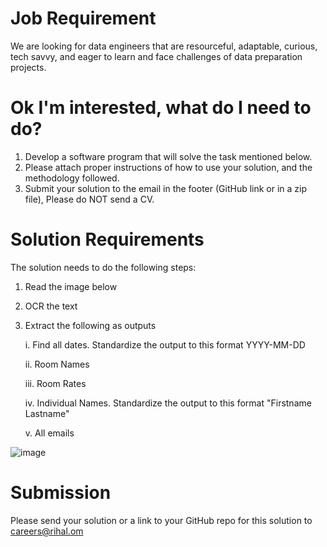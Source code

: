 # Job Requirement
We are looking for data engineers that are resourceful, adaptable, curious, tech savvy, and eager to learn and face challenges of data preparation projects.

# Ok I'm interested, what do I need to do?
1.	Develop a software program that will solve the task mentioned below.
2.	Please attach proper instructions of how to use your solution, and the methodology followed.
3.	Submit your solution to the email in the footer (GitHub link or in a zip file), Please do NOT send a CV.

# Solution Requirements
The solution needs to do the following steps:
1. Read the image below
2. OCR the text
3. Extract the following as outputs

    i.	Find all dates. Standardize the output to this format YYYY-MM-DD
    
    ii.	Room Names
    
    iii.	Room Rates
    
    iv.	Individual Names. Standardize the output to this format "Firstname Lastname"
    
    v.	All emails

![image](https://user-images.githubusercontent.com/71645462/140041751-b7eaabfa-2da0-4208-bda2-75c9db41e862.png)

# Submission
Please send your solution or a link to your GitHub repo for this solution to careers@rihal.om
